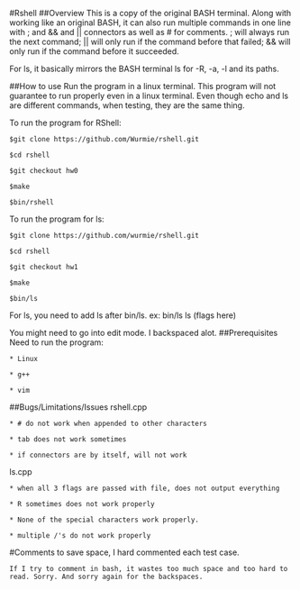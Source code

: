 #Rshell
##Overview
This is a copy of the original BASH terminal. Along with working like an original BASH, it can also run multiple commands in one line with ; and && and || connectors as well as # for comments. ; will always run the next command; || will only run if the command before that failed; && will only run if the command before it succeeded.

For ls, it basically mirrors the BASH terminal ls for -R, -a, -l and its paths. 

##How to use
Run the program in a linux terminal. This program will not guarantee to run properly even in a linux terminal.
Even though echo and ls are different commands, when testing, they are the same thing.

To run the program for RShell:

``$git clone https://github.com/Wurmie/rshell.git``

``$cd rshell``

``$git checkout hw0``

``$make``

``$bin/rshell``


To run the program for ls:

``$git clone https://github.com/wurmie/rshell.git``

``$cd rshell``

``$git checkout hw1``

``$make``

``$bin/ls``

For ls, you need to add ls after bin/ls. ex: bin/ls ls (flags here)

You might need to go into edit mode. I backspaced alot.
##Prerequisites
Need to run the program:

	* Linux

	* g++

	* vim

##Bugs/Limitations/Issues
rshell.cpp

	* # do not work when appended to other characters
	
	* tab does not work sometimes
	
	* if connectors are by itself, will not work

ls.cpp

	* when all 3 flags are passed with file, does not output everything
	
	* R sometimes does not work properly
	 
	* None of the special characters work properly.
	 
	* multiple /'s do not work properly

#Comments
	to save space, I hard commented each test case. 
	
	If I try to comment in bash, it wastes too much space and too hard to read. Sorry. And sorry again for the backspaces.
